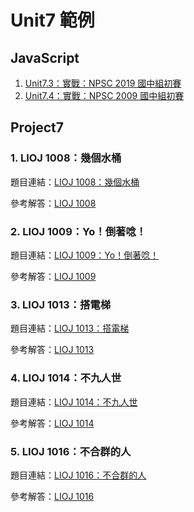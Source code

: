 # Unit7 範例

## JavaScript

1. [Unit7.3：實戰：NPSC 2019 國中組初賽](npsc2019.js)
2. [Unit7.4：實戰：NPSC 2009 國中組初賽](npsc2009.js)

## Project7

### 1. LIOJ 1008：幾個水桶

題目連結：[LIOJ 1008：幾個水桶](https://oj.lidemy.com/problem/1008)

參考解答：[LIOJ 1008](lioj1008.js)

### 2. LIOJ 1009：Yo！倒著唸！

題目連結：[LIOJ 1009：Yo！倒著唸！](https://oj.lidemy.com/problem/1009)

參考解答：[LIOJ 1009](lioj1009.js)

### 3. LIOJ 1013：搭電梯

題目連結：[LIOJ 1013：搭電梯](https://oj.lidemy.com/problem/1013)

參考解答：[LIOJ 1013](lioj1013.js)

### 4. LIOJ 1014：不九人世

題目連結：[LIOJ 1014：不九人世](https://oj.lidemy.com/problem/1014)

參考解答：[LIOJ 1014](lioj1014.js)

### 5. LIOJ 1016：不合群的人

題目連結：[LIOJ 1016：不合群的人](https://oj.lidemy.com/problem/1016)

參考解答：[LIOJ 1016](lioj1016.js)